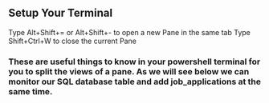 ## Setup Your Terminal
Type Alt+Shift+= or Alt+Shift+- to open a new Pane in the same tab
Type Shift+Ctrl+W to close the current Pane

### These are useful things to know in your powershell terminal for you to split the views of a pane. As we will see below we can monitor our SQL database table and add job_applications at the same time. 
